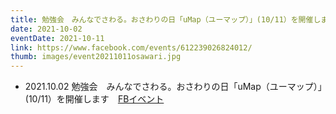 ```yaml
---
title: 勉強会　みんなでさわる。おさわりの日「uMap（ユーマップ）」(10/11）を開催します
date: 2021-10-02
eventDate: 2021-10-11
link: https://www.facebook.com/events/612239026824012/
thumb: images/event20211011osawari.jpg
---
```

- 2021.10.02 勉強会　みんなでさわる。おさわりの日「uMap（ユーマップ）」(10/11）を開催します　[FBイベント](https://www.facebook.com/events/612239026824012/)
